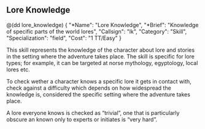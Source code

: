 ## Lore Knowledge

@(dd lore_knowledge)
{ 
  "*Name": "Lore Knowledge",
  "*Brief": "Knowledge of specific parts of the world lores",
  "Callsign": "lk",
  "Category": "Skill",
  "Specialization": "field",
  "Cost": "1 TT/Easy"
}

This skill represents the knowledge of the character about lore and stories in
the setting where the adventure takes place. The skill is specific for lore
types; for example, it can be targeted at norse mythology, egyptology, local
lores etc.

To check wether a character knows a specific lore it gets in contact with, check
against a difficulty which depends on how widespread the knowledge is,
considered the specific setting where the adventure takes place.
 
A lore everyone knows is checked as “trivial”, one that is particularly obscure
an known only to experts or initiates is “very hard”.
